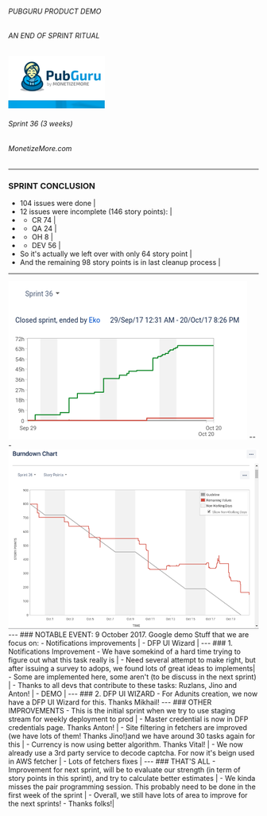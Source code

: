 ###### PUBGURU PRODUCT DEMO
###### AN END OF SPRINT RITUAL  

<img src="pg.png" alt="PuBGuru"/>

###### Sprint 36 (3 weeks)
###### MonetizeMore.com
---
### SPRINT CONCLUSION
- 104 issues were done |
- 12 issues were incomplete (146 story points): |
- * CR 74 |
- * QA 24 |
- * OH 8 |
- * DEV 56 |
- So it's actually we left over with only 64 story point |
- And the remaining 98 story points is in last cleanup process | 

---
<img src="chart.png" />
---
<img src="burn.png" />
---
### NOTABLE EVENT: 9 October 2017. Google demo
Stuff that we are focus on:
- Notifications improvements |
- DFP UI Wizard |
---
### 1. Notifications Improvement
- We have somekind of a hard time trying to figure out what this task really is |
- Need several attempt to make right, but after issuing a survey to adops, we found lots of great ideas to implements|
- Some are implemented here, some aren't (to be discuss in the next sprint) |
- Thanks to all devs that contribute to these tasks: Ruzlans, Jino and Anton! |
- DEMO |
---
### 2. DFP UI WIZARD 
- For Adunits creation, we now have a DFP UI Wizard for this. Thanks Mikhail!
---
### OTHER IMPROVEMENTS
- This is the initial sprint when we try to use staging stream for weekly deployment to prod |
- Master credential is now in DFP credentials page. Thanks Anton! |
- Site filtering in fetchers are improved (we have lots of them! Thanks Jino!)and we have around 30 tasks again for this |
- Currency is now using better algorithm. Thanks Vital! |
- We now already use a 3rd party service to decode captcha. For now it's beign used in AWS fetcher |
- Lots of fetchers fixes |
---
### THAT'S ALL
- Improvement for next sprint, will be to evaluate our strength (in term of story points in this sprint), and try to calculate better estimates |
- We kinda misses the pair programming session. This probably need to be done in the first week of the sprint |
- Overall, we still have lots of area to improve for the next sprints!
- Thanks folks!|